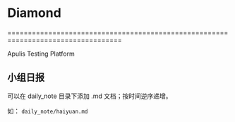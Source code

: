 # Diamond
==================================================================================

Apulis Testing Platform


小组日报
-----------------------------------------------------------------------------------
可以在 daily_note 目录下添加 .md 文档；按时间逆序递增。

如：
```daily_note/haiyuan.md ```
